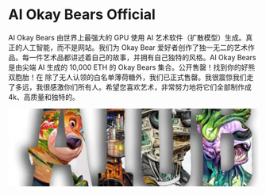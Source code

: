 # AI Okay Bears Official

AI Okay Bears 由世界上最强大的 GPU 使用 AI 艺术软件（扩散模型）生成。真正的人工智能，而不是网站。我们为 Okay Bear 爱好者创作了独一无二的艺术作品。每一件艺术品都讲述着自己的故事，并拥有自己独特的风格。AI Okay Bears 是由尖端 AI 生成的 10,000 ETH 的 Okay Bears 集合。公开售罄！找到你的好熊双胞胎！在 除了无人认领的白名单薄荷糖外，我们已正式售罄。我很震惊我们走了多远，我很感激你们所有人。希望您喜欢艺术，非常努力地将它们全部制作成 4k、高质量和独特的。

![微信截图_20220823213612](微信截图_20220823213612.png)
